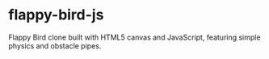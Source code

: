 # flappy-bird-js
Flappy Bird clone built with HTML5 canvas and JavaScript, featuring simple physics and obstacle pipes.
